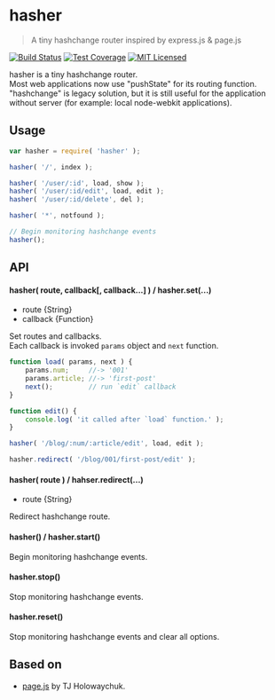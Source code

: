 hasher
======

> A tiny hashchange router inspired by express.js & page.js

[![Build Status][travis-image]][travis-url]
[![Test Coverage][coveralls-image]][coveralls-url]
[![MIT Licensed][license-image]][license-url]

[travis-image]: https://img.shields.io/travis/narirou/hasher.svg?style=flat-square
[travis-url]: https://travis-ci.org/narirou/hasher
[coveralls-image]: https://img.shields.io/coveralls/narirou/hasher.svg?style=flat-square
[coveralls-url]: https://coveralls.io/r/narirou/hasher?branch=master
[license-image]: http://img.shields.io/badge/license-MIT-blue.svg?style=flat-square
[license-url]: http://opensource.org/licenses/MIT


hasher is a tiny hashchange router.  
Most web applications now use "pushState" for its routing function.  
"hashchange" is legacy solution, but it is still useful for the application without server 
(for example: local node-webkit applications).


Usage
-----

```javascript
var hasher = require( 'hasher' );

hasher( '/', index );

hasher( '/user/:id', load, show );
hasher( '/user/:id/edit', load, edit );
hasher( '/user/:id/delete', del );

hasher( '*', notfound );

// Begin monitoring hashchange events
hasher();
```


API
---

#### hasher( route, callback[, callback...] ) / hasher.set(...)  
- route {String}
- callback {Function}  

Set routes and callbacks.  
Each callback is invoked `params` object and `next` function.

```javascript
function load( params, next ) {
    params.num;     //-> '001'
    params.article; //-> 'first-post'
    next();         // run `edit` callback
}

function edit() {
    console.log( 'it called after `load` function.' );
}

hasher( '/blog/:num/:article/edit', load, edit );

hasher.redirect( '/blog/001/first-post/edit' );
```


#### hasher( route ) / hahser.redirect(...)
- route {String}

Redirect hashchange route.


#### hasher() / hasher.start()  
Begin monitoring hashchange events.


#### hasher.stop()
Stop monitoring hashchange events.


#### hasher.reset()
Stop monitoring hashchange events and clear all options.


Based on
--------

 * [page.js](https://github.com/visionmedia/page.js) by TJ Holowaychuk.

